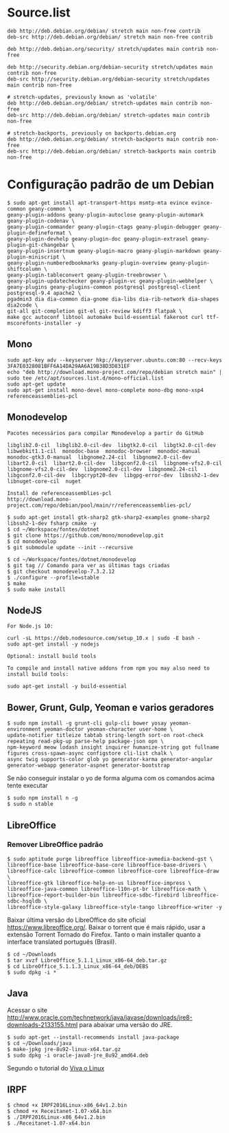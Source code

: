# Source.list
```
deb http://deb.debian.org/debian/ stretch main non-free contrib
deb-src http://deb.debian.org/debian/ stretch main non-free contrib

deb http://deb.debian.org/security/ stretch/updates main contrib non-free

deb http://security.debian.org/debian-security stretch/updates main contrib non-free
deb-src http://security.debian.org/debian-security stretch/updates main contrib non-free

# stretch-updates, previously known as 'volatile'
deb http://deb.debian.org/debian/ stretch-updates main contrib non-free
deb-src http://deb.debian.org/debian/ stretch-updates main contrib non-free

# stretch-backports, previously on backports.debian.org
deb http://deb.debian.org/debian/ stretch-backports main contrib non-free
deb-src http://deb.debian.org/debian/ stretch-backports main contrib non-free

```

# Configuração padrão de um Debian
```
$ sudo apt-get install apt-transport-https msmtp-mta evince evince-common geany-common \
geany-plugin-addons geany-plugin-autoclose geany-plugin-automark geany-plugin-codenav \
geany-plugin-commander geany-plugin-ctags geany-plugin-debugger geany-plugin-defineformat \
geany-plugin-devhelp geany-plugin-doc geany-plugin-extrasel geany-plugin-git-changebar \
geany-plugin-insertnum geany-plugin-macro geany-plugin-markdown geany-plugin-miniscript \
geany-plugin-numberedbookmarks geany-plugin-overview geany-plugin-shiftcolumn \
geany-plugin-tableconvert geany-plugin-treebrowser \
geany-plugin-updatechecker geany-plugin-vc geany-plugin-webhelper \
geany-plugins geany-plugins-common postgresql postgresql-client postgresql-9.4 apache2 \
pgadmin3 dia dia-common dia-gnome dia-libs dia-rib-network dia-shapes dia2code \
git-all git-completion git-el git-review kdiff3 flatpak \
make gcc autoconf libtool automake build-essential fakeroot curl ttf-mscorefonts-installer -y
```

## Mono
```
sudo apt-key adv --keyserver hkp://keyserver.ubuntu.com:80 --recv-keys 3FA7E0328081BFF6A14DA29AA6A19B38D3D831EF
echo "deb http://download.mono-project.com/repo/debian stretch main" | sudo tee /etc/apt/sources.list.d/mono-official.list
sudo apt-get update
sudo apt-get install mono-devel mono-complete mono-dbg mono-xsp4 referenceassemblies-pcl
```

## Monodevelop
```
Pacotes necessários para compilar Monodevelop a partir do GitHub

libglib2.0-cil  libglib2.0-cil-dev  libgtk2.0-cil  libgtk2.0-cil-dev  libwebkit1.1-cil  monodoc-base  monodoc-browser  monodoc-manual  monodoc-gtk3.0-manual  libgnome2.24-cil  libgnome2.0-cil-dev  libart2.0-cil  libart2.0-cil-dev  libgconf2.0-cil  libgnome-vfs2.0-cil  libgnome-vfs2.0-cil-dev  libgnome2.0-cil-dev  libgnome2.24-cil  libgconf2.0-cil-dev  libgcrypt20-dev  libgpg-error-dev  libssh2-1-dev  libnuget-core-cil  nuget

Install de referenceassemblies-pcl
http://download.mono-project.com/repo/debian/pool/main/r/referenceassemblies-pcl/

$ sudo apt-get install gtk-sharp2 gtk-sharp2-examples gnome-sharp2 libssh2-1-dev fsharp cmake -y
$ cd ~/Workspace/fontes/dotnet
$ git clone https://github.com/mono/monodevelop.git
$ cd monodevelop
$ git submodule update --init --recursive

$ cd ~/Workspace/fontes/dotnet/monodevelop
$ git tag // Comando para ver as últimas tags criadas
$ git checkout monodevelop-7.3.2.12
$ ./configure --profile=stable
$ make
$ sudo make install
```

## NodeJS
```
For Node.js 10:

curl -sL https://deb.nodesource.com/setup_10.x | sudo -E bash -
sudo apt-get install -y nodejs

Optional: install build tools

To compile and install native addons from npm you may also need to install build tools:

sudo apt-get install -y build-essential
```

## Bower, Grunt, Gulp, Yeoman e varios geradores
```
$ sudo npm install -g grunt-cli gulp-cli bower yosay yeoman-environment yeoman-doctor yeoman-character user-home \
update-notifier titleize tabtab string-length sort-on root-check repeating read-pkg-up parse-help package-json opn \
npm-keyword meow lodash insight inquirer humanize-string got fullname figures cross-spawn-async configstore cli-list chalk \
async twig supports-color glob yo generator-karma generator-angular generator-webapp generator-aspnet generator-bootstrap
```
Se não conseguir instalar o yo de forma alguma com os comandos acima tente executar
```
$ sudo npm install n -g
$ sudo n stable
```

## LibreOffice
### Remover LibreOffice padrão
```
$ sudo aptitude purge libreoffice libreoffice-avmedia-backend-gst \
libreoffice-base libreoffice-base-core libreoffice-base-drivers \
libreoffice-calc libreoffice-common libreoffice-core libreoffice-draw \
libreoffice-gtk libreoffice-help-en-us libreoffice-impress \
libreoffice-java-common libreoffice-l10n-pt-br libreoffice-math \
libreoffice-report-builder-bin libreoffice-sdbc-firebird libreoffice-sdbc-hsqldb \
libreoffice-style-galaxy libreoffice-style-tango libreoffice-writer -y
```

Baixar última versão do LibreOffice do site oficial https://www.libreoffice.org/.
Baixar o torrent que é mais rápido, usar a extensão Torrent Tornado do Firefox.
Tanto o main installer quanto a interface translated português (Brasil).

```
$ cd ~/Downloads
$ tar xvzf LibreOffice_5.1.1_Linux_x86-64_deb.tar.gz
$ cd LibreOffice_5.1.1.3_Linux_x86-64_deb/DEBS
$ sudo dpkg -i *
```

## Java
Acessar o site http://www.oracle.com/technetwork/java/javase/downloads/jre8-downloads-2133155.html para abaixar uma versão do JRE.
```
$ sudo apt-get --install-recommends install java-package
$ cd ~/Downloads/java
$ make-jpkg jre-8u92-linux-x64.tar.gz
$ sudo dpkg -i oracle-java8-jre_8u92_amd64.deb
```
Segundo o tutorial do [Viva o Linux](https://www.vivaolinux.com.br/artigo/Instalacao-do-Java-da-Oracle-em-distros-Debian-like/)


## IRPF
```
$ chmod +x IRPF2016Linux-x86_64v1.2.bin
$ chmod +x Receitanet-1.07-x64.bin
$ ./IRPF2016Linux-x86_64v1.2.bin
$ ./Receitanet-1.07-x64.bin

```

